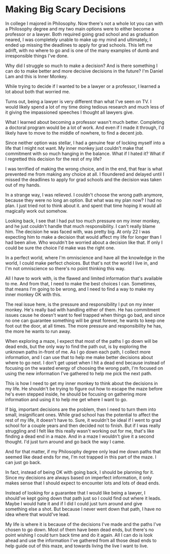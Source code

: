 # Making Big Scary Decisions

In college I majored in Philosophy. Now there's not a whole lot you can with a Philosophy degree and my two main options were to either become a professor or a lawyer. Both required going grad school and as graduation neared, I was completely unable to make up my mind and ultimately, I ended up missing the deadlines to apply for grad schools. This left me adrift, with no where to go and is one of the many examples of dumb and irresponsible things I've done.

Why did I struggle so much to make a decision? And is there something I can do to make better and more decisive decisions in the future? I'm Daniel Lam and this is Inner Monkey.

While trying to decide if I wanted to be a lawyer or a professor, I learned a lot about both that worried me.

Turns out, being a lawyer is very different than what I've seen on TV. I would likely spend a lot of my time doing tedious research and much less of it giving the impassioned speeches I thought all lawyers give.

What I learned about becoming a professor wasn't much better. Completing a doctoral program would be a lot of work. And even if I made it through, I'd likely have to move to the middle of nowhere, to find a decent job.

Since neither option was stellar, I had a genuine fear of locking myself into a life that I might not want. My inner monkey just couldn't make that commitment with so much hanging in the balance. What if I hated it? What if I regretted this decision for the rest of my life?

I was terrified of making the wrong choice, and in the end, that fear is what prevented me from making any choice at all. I floundered and delayed until I missed the deadlines to apply for grad schools and the decision was taken out of my hands.

In a strange way, I was relieved. I couldn't choose the wrong path anymore, because they were no long an option. But what was my plan now? I had no plan. I just tried not to think about it. and spent that time hoping it would all magically work out somehow.

Looking back, I see that I had put too much pressure on my inner monkey, and he just couldn't handle that much responsibility. I can't really blame him. The decision he was faced with, was pretty big. At only 22 I was expecting him to make a decision that would affect my life for longer than I had been alive. Who wouldn't be worried about a decision like that. If only I could be sure the choice I'd make was the right one.

In a perfect world, where I'm omniscience and have all the knowledge in the world, I could make perfect choices. But that's not the world I live in, and I'm not omniscience so there's no point thinking this way.

All I have to work with, is the flawed and limited information that's available to me. And from that, I need to make the best choices I can. Sometimes, that means I'm going to be wrong, and I need to find a way to make my inner monkey OK with this.

The real issue here, is the pressure and responsibility I put on my inner monkey. He's really bad with handling either of them. He has commitment issues cause he doesn't want to feel trapped when things go bad, and since no one can guarantee something will be great forever, he wants to keep one foot out the door, at all times. The more pressure and responsibility he has, the more he wants to run away.

When exploring a maze, I expect that most of the paths I go down will be dead ends, but the only way to find the path out, is by exploring the unknown paths in-front of me. As I go down each path, I collect more information, and I can use that to help me make better decisions about where to go next. I don't get upset when I hit a dead end because instead of focusing on the wasted energy of choosing the wrong path, I'm focused on using the new information I've gathered to help me pick the next path.

This is how I need to get my inner monkey to think about the decisions in my life. He shouldn't be trying to figure out how to escape the maze before he's even stepped inside, he should be focusing on gathering more information and using it to help me get where I want to go.

If big, important decisions are the problem, then I need to turn them into small, insignificant ones. While grad school has the potential to affect the rest of my life, it doesn't have to. Sure, it wouldn't be ideal if I went to grad school for a couple years and then decided not to finish. But if I was really struggling and I felt like this really wasn't working out for me, that's like finding a dead end in a maze. And in a maze I wouldn't give it a second thought. I'd just turn around and go back the way I came.

And for that matter, if my Philosophy degree only lead me down paths that seemed like dead ends for me, I'm not trapped in this part of the maze. I can just go back.

In fact, instead of being OK with going back, I should be planning for it. Since my decisions are always based on imperfect information, it only makes sense that I should expect to encounter lots and lots of dead ends.

Instead of looking for a guarantee that I would like being a lawyer, I should've kept going down that path just so I could find out where it leads. Maybe I would hate it and if I did I could just turn around and give something else a shot. But because I never went down that path, I have no idea where that would've lead.

My life is where it is because of the decisions I've made and the paths I've chosen to go down. Most of them have been dead ends, but there's no point wishing I could turn back time and do it again. All I can do is look ahead and use the information I've gathered from all those dead ends to help guide out of this maze, and towards living the live I want to live.